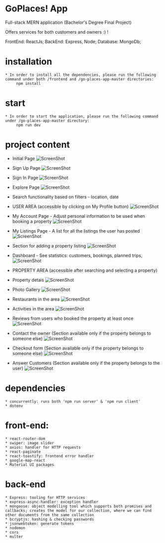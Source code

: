 # GoPlaces! App

Full-stack MERN application (Bachelor's Degree Final Project)

Offers services for both customers and owners :) !

FrontEnd: ReactJs;
BackEnd: Express, Node;
Database: MongoDb;

# installation

    * In order to install all the dependencies, please run the following command under both /frontend and /go-places-app-master directories:
         npm install

# start

    * In order to start the application, please run the following command under /go-places-app-master directory:
         npm run dev

# project content

- Initial Page
  ![ScreenShot](UIpages/1.png)
- Sign Up Page
  ![ScreenShot](UIpages/2.png)
- Sign In Page
  ![ScreenShot](UIpages/3.png)
- Explore Page
  ![ScreenShot](UIpages/4.png)
- Search functionality based on filters - location, date

- USER AREA (accessible by clicking on My Profile button)
  ![ScreenShot](UIpages/5.png)
- My Account Page - Adjust personal information to be used when booking a property
  ![ScreenShot](UIpages/6.png)
- My Listings Page - A list for all the listings the user has posted
  ![ScreenShot](UIpages/7.png)
- Section for adding a property listing
  ![ScreenShot](UIpages/8.png)
- Dashboard - See statistics: customers, bookings, planned trips,
  ![ScreenShot](UIpages/9.png)

- PROPERTY AREA (accessible after searching and selecting a property)

- Property detais
  ![ScreenShot](UIpages/10.png)
- Photo Gallery
  ![ScreenShot](UIpages/11.png)
- Restaurants in the area
  ![ScreenShot](UIpages/12.png)
- Activities in the area
  ![ScreenShot](UIpages/13.png)
- Reviews from users who booked the property at least once
  ![ScreenShot](UIpages/14.png)
- Contact the owner (Section available only if the property belongs to someone else)
  ![ScreenShot](UIpages/15.png)
- Checkout form (Section available only if the property belongs to someone else)
  ![ScreenShot](UIpages/16.png)
- Answer Customers (Section available only if the property belongs to the user)
  ![ScreenShot](UIpages/17.png)

# dependencies

    * concurrently: runs both 'npm run server' & 'npm run client'
    * dotenv

# front-end:

    * react-router-dom
    * swiper: image slider
    * axios: handler for HTTP requests
    * react-paginate
    * react-toastify: frontend error handler
    * google-map-react
    * Material UI packages

# back-end

    * Express: tooling for HTTP services
    * express-async-handler: exception handler
    * mongoose: object modelling tool which supports both promises and  callbacks; creates the model for our collection, where we can find other documents from the same collection
    * bcryptjs: hashing & checking passwords
    * jsonwebtoken: generate tokens
    * nodemon
    * cors
    * multer
